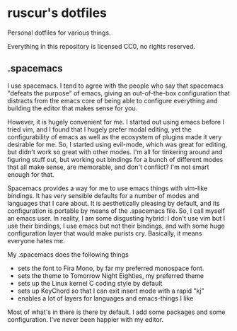 # ruscur's dotfiles
Personal dotfiles for various things.

Everything in this repository is licensed CC0, no rights reserved.

## .spacemacs

I use spacemacs.  I tend to agree with the people who say that spacemacs
"defeats the purpose" of emacs, giving an out-of-the-box configuration that
distracts from the emacs core of being able to configure everything and 
building the editor that makes sense for you.

However, it is hugely convenient for me.  I started out using emacs before
I tried vim, and I found that I hugely prefer modal editing, yet the
configurability of emacs as well as the ecosystem of plugins made it very
desirable for me.  So, I started using evil-mode, which was great for
editing, but didn't work so great with other modes.  I'm all for tinkering
around and figuring stuff out, but working out bindings for a bunch of
different modes that all make sense, are memorable, and don't conflict?
I'm not smart enough for that.

Spacemacs provides a way for me to use emacs things with vim-like bindings.
It has very sensible defaults for a number of modes and languages that I
care about.  It is aesthetically pleasing by default, and its configuration
is portable by means of the .spacemacs file.  So, I call myself an emacs
user.  In reality, I am some disgusting hybrid: I don't use vim but I use
their bindings, I use emacs but not their bindings, and with some huge
configuration layer that would make purists cry.  Basically, it means
everyone hates me.

My .spacemacs does the following things

 - sets the font to Fira Mono, by far my preferred monospace font.
 - sets the theme to Tomorrow Night Eighties, my preferred theme
 - sets up the Linux kernel C coding style by default
 - sets up KeyChord so that I can exit insert mode with a rapid "kj"
 - enables a lot of layers for languages and emacs-things I like
 
Most of what's in there is there by default.  I add some packages
and some configuration.  I've never been happier with my editor.
